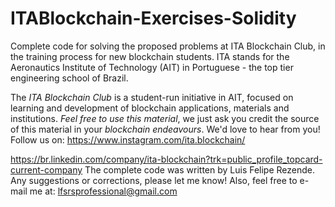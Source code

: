 # ITABlockchain-Exercises-Solidity
Complete code for solving the proposed problems at ITA Blockchain Club, in the training process for new blockchain students.
ITA stands for the Aeronautics Institute of Technology (AIT) in Portuguese - the top tier engineering school of Brazil.


The _ITA Blockchain Club_ is a student-run initiative in AIT, focused on learning and development of blockchain applications, materials and institutions.
*Feel free to use this material*, we just ask you credit the source of this material in your *blockchain endeavours*.
We'd love to hear from you! Follow us on:
https://www.instagram.com/ita.blockchain/

https://br.linkedin.com/company/ita-blockchain?trk=public_profile_topcard-current-company
The complete code was written by Luis Felipe Rezende.
Any suggestions or corrections, please let me know!
Also, feel free to e-mail me at:
lfsrsprofessional@gmail.com
